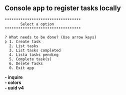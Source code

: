 
## Console app to register tasks locally

```
**********************************
       Select a option       
**********************************

? What needs to be done? (Use arrow keys)
❯ 1. Create task 
  2. List tasks  
  3. List tasks completed 
  4. Lista tasks pending 
  5. Complete task(s) 
  6. Delete Tasks 
  0. Exit app 
```
__- inquire__\
__- colors__ \
__- uuid v4__ 
